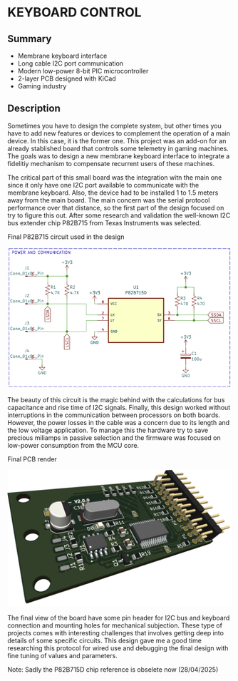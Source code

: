 # KEYBOARD CONTROL

## Summary
- Membrane keyboard interface
- Long cable I2C port communication
- Modern low-power 8-bit PIC microcontroller
- 2-layer PCB designed with KiCad
- Gaming industry


## Description
Sometimes you have to design the complete system, but other times you have to add new features or devices to complement the operation of a main device. In this case, it is the former one. This project was an add-on for an already stablished board that controls some telemetry in gaming machines. The goals was to design a new membrane keyboard interface to integrate a fidelitiy mechanism to compensate recurrent users of these machines.

The critical part of this small board was the integration witn the main one since it only have one I2C port available to communicate with the membrane keyboard. Also, the device had to be installed 1 to 1.5 meters away from the main board. The main concern was the serial protocol performance over that distance, so the first part of the design focused on try to figure this out. After some research and validation the well-known I2C bus extender chip P82B715 from Texas Instruments was selected.

Final P82B715 circuit used in the design

![alt text](buffer-circuit.png)


The beauty of this circuit is the magic behind with the calculations for bus capacitance and rise time of I2C signals. Finally, this design worked without interruptions in the communication between processors on both boards. However, the power losses in the cable was a concern due to its length and the low voltage application. To manage this the hardware try to save precious miliamps in passive selection and the firmware was focused on low-power consumption from the MCU core.

Final PCB render

![alt text](pcb-render.png)


The final view of the board have some pin header for I2C bus and keyboard connection and mounting holes for mechanical subjection. These type of projects comes with interesting challenges that involves getting deep into details of some specific circuits. This design gave me a good time researching this protocol for wired use and debugging the final design with fine tuning of values and parameters.

Note: Sadly the P82B715D chip reference is obselete now (28/04/2025)